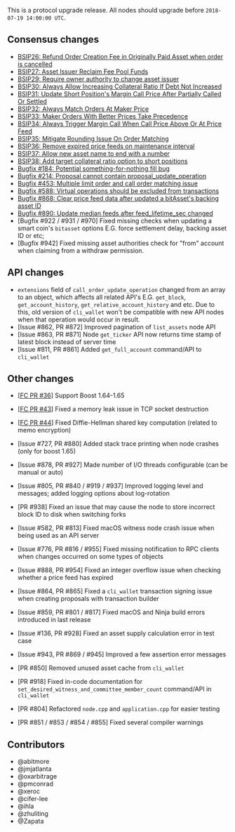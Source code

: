 This is a protocol upgrade release. All nodes should upgrade before `2018-07-19 14:00:00 UTC`.

## Consensus changes

* [BSIP26: Refund Order Creation Fee in Originally Paid Asset when order is cancelled](https://github.com/bitshares/bsips/blob/master/bsip-0026.md)
* [BSIP27: Asset Issuer Reclaim Fee Pool Funds](https://github.com/bitshares/bsips/blob/master/bsip-0027.md)
* [BSIP29: Require owner authority to change asset issuer](https://github.com/bitshares/bsips/blob/master/bsip-0029.md)
* [BSIP30: Always Allow Increasing Collateral Ratio If Debt Not Increased](https://github.com/bitshares/bsips/blob/master/bsip-0030.md)
* [BSIP31: Update Short Position's Margin Call Price After Partially Called Or Settled](https://github.com/bitshares/bsips/blob/master/bsip-0031.md)
* [BSIP32: Always Match Orders At Maker Price](https://github.com/bitshares/bsips/blob/master/bsip-0032.md)
* [BSIP33: Maker Orders With Better Prices Take Precedence](https://github.com/bitshares/bsips/blob/master/bsip-0033.md)
* [BSIP34: Always Trigger Margin Call When Call Price Above Or At Price Feed](https://github.com/bitshares/bsips/blob/master/bsip-0034.md)
* [BSIP35: Mitigate Rounding Issue On Order Matching](https://github.com/bitshares/bsips/blob/master/bsip-0035.md)
* [BSIP36: Remove expired price feeds on maintenance interval](https://github.com/bitshares/bsips/blob/master/bsip-0036.md)
* [BSIP37: Allow new asset name to end with a number](https://github.com/bitshares/bsips/blob/master/bsip-0037.md)
* [BSIP38: Add target collateral ratio option to short positions](https://github.com/bitshares/bsips/blob/master/bsip-0038.md)
* [Bugfix #184: Potential something-for-nothing fill bug](https://github.com/bitshares/bitshares-core/issues/184)
* [Bugfix #214: Proposal cannot contain proposal_update_operation](https://github.com/bitshares/bitshares-core/issues/214)
* [Bugfix #453: Multiple limit order and call order matching issue](https://github.com/bitshares/bitshares-core/issues/453)
* [Bugfix #588: Virtual operations should be excluded from transactions](https://github.com/bitshares/bitshares-core/issues/588)
* [Bugfix #868: Clear price feed data after updated a bitAsset's backing asset ID](https://github.com/bitshares/bitshares-core/issues/868)
* [Bugfix #890: Update median feeds after feed_lifetime_sec changed](https://github.com/bitshares/bitshares-core/issues/890)
* [Bugfix #922 / #931 / #970] Fixed missing checks when updating a smart coin's `bitasset` options E.G. force settlement delay, backing asset ID or etc;
* [Bugfix #942] Fixed missing asset authorities check for "from" account when claiming from a withdraw permission.

## API changes

* `extensions` field of `call_order_update_operation` changed from an array to an object, which affects all related API's E.G. `get_block`, `get_account_history`, `get_relative_account_history` and etc. Due to this, old version of `cli_wallet` won't be compatible with new API nodes when that operation would occur in result.
* [Issue #862, PR #872] Improved pagination of `list_assets` node API
* [Issue #863, PR #871] Node `get_ticker` API now returns time stamp of latest block instead of server time
* [Issue #811, PR #861] Added `get_full_account` command/API to `cli_wallet`


## Other changes

* [[FC PR #36](https://github.com/bitshares/bitshares-fc/pull/36)] Support Boost 1.64-1.65

* [[FC PR #43](https://github.com/bitshares/bitshares-fc/pull/43)] Fixed a memory leak issue in TCP socket destruction

* [[FC PR #44](https://github.com/bitshares/bitshares-fc/pull/44)] Fixed Diffie-Hellman shared key computation (related to memo encryption)

* [Issue #727, PR #880] Added stack trace printing when node crashes (only for boost 1.65)

* [Issue #878, PR #927] Made number of I/O threads configurable (can be manual or auto)

* [Issue #805, PR #840 / #919 / #937] Improved logging level and messages; added logging options about log-rotation

* [PR #938] Fixed an issue that may cause the node to store incorrect block ID to disk when switching forks

* [Issue #582, PR #813] Fixed macOS witness node crash issue when being used as an API server

* [Issue #776, PR #816 / #955] Fixed missing notification to RPC clients when changes occurred on some types of objects

* [Issue #888, PR #954] Fixed an integer overflow issue when checking whether a price feed has expired

* [Issue #864, PR #865] Fixed a `cli_wallet` transaction signing issue when creating proposals with transaction builder

* [Issue #859, PR #801 / #817] Fixed macOS and Ninja build errors introduced in last release

* [Issue #136, PR #928] Fixed an asset supply calculation error in test case

* [Issue #943, PR #869 / #945] Improved a few assertion error messages

* [PR #850] Removed unused asset cache from `cli_wallet`

* [PR #918] Fixed in-code documentation for `set_desired_witness_and_committee_member_count` command/API in `cli_wallet`

* [PR #804] Refactored `node.cpp` and `application.cpp` for easier testing

* [PR #851 / #853 / #854 / #855] Fixed several compiler warnings

## Contributors

* @abitmore
* @jmjatlanta 
* @oxarbitrage
* @pmconrad
* @xeroc
* @cifer-lee
* @ihla
* @zhuliting
* @Zapata
